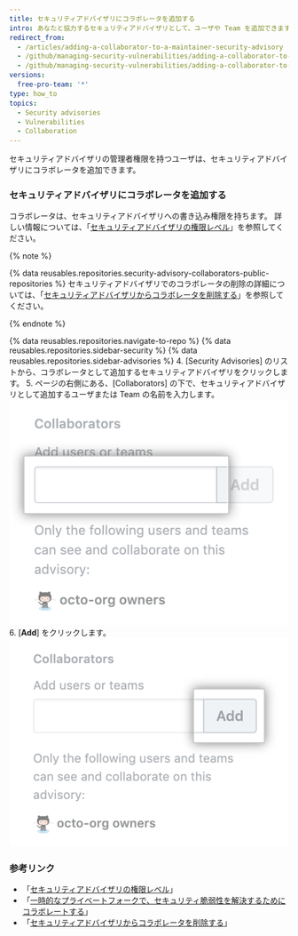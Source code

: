 ```yaml
---
title: セキュリティアドバイザリにコラボレータを追加する
intro: あなたと協力するセキュリティアドバイザリとして、ユーザや Team を追加できます。
redirect_from:
  - /articles/adding-a-collaborator-to-a-maintainer-security-advisory
  - /github/managing-security-vulnerabilities/adding-a-collaborator-to-a-maintainer-security-advisory
  - /github/managing-security-vulnerabilities/adding-a-collaborator-to-a-security-advisory
versions:
  free-pro-team: '*'
type: how_to
topics:
  - Security advisories
  - Vulnerabilities
  - Collaboration
---
```


セキュリティアドバイザリの管理者権限を持つユーザは、セキュリティアドバイザリにコラボレータを追加できます。

### セキュリティアドバイザリにコラボレータを追加する

コラボレータは、セキュリティアドバイザリへの書き込み権限を持ちます。 詳しい情報については、「[セキュリティアドバイザリの権限レベル](/github/managing-security-vulnerabilities/permission-levels-for-security-advisories)」を参照してください。

{% note %}

{% data reusables.repositories.security-advisory-collaborators-public-repositories %} セキュリティアドバイザリでのコラボレータの削除の詳細については、「[セキュリティアドバイザリからコラボレータを削除する](/github/managing-security-vulnerabilities/removing-a-collaborator-from-a-security-advisory)」を参照してください。

{% endnote %}

{% data reusables.repositories.navigate-to-repo %}
{% data reusables.repositories.sidebar-security %}
{% data reusables.repositories.sidebar-advisories %}
4. [Security Advisories] のリストから、コラボレータとして追加するセキュリティアドバイザリをクリックします。
5. ページの右側にある、[Collaborators] の下で、セキュリティアドバイザリとして追加するユーザまたは Team の名前を入力します。 ![ユーザまたは Team 名を入力するフィールド](/assets/images/help/security/add-collaborator-field.png)
6. [**Add**] をクリックします。 ![[Add] ボタン](/assets/images/help/security/security-advisory-add-collaborator-button.png)

### 参考リンク

- 「[セキュリティアドバイザリの権限レベル](/github/managing-security-vulnerabilities/permission-levels-for-security-advisories)」
- 「[一時的なプライベートフォークで、セキュリティ脆弱性を解決するためにコラボレートする](/github/managing-security-vulnerabilities/collaborating-in-a-temporary-private-fork-to-resolve-a-security-vulnerability)」
- 「[セキュリティアドバイザリからコラボレータを削除する](/github/managing-security-vulnerabilities/removing-a-collaborator-from-a-security-advisory)」
